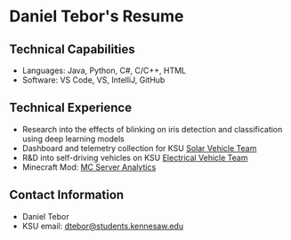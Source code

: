 # Daniel Tebor's Resume
## Technical Capabilities
- Languages: Java, Python, C#, C/C++, HTML
- Software: VS Code, VS, IntelliJ, GitHub
## Technical Experience
- Research into the effects of blinking on iris detection and classification using deep learning models
- Dashboard and telemetry collection for KSU [Solar Vehicle Team](https://github.com/KSUSolar/KSR1)
- R&D into self-driving vehicles on KSU [Electrical Vehicle Team](https://gitlab.com/KSU_EVT/autonomous-software)
- Minecraft Mod: [MC Server Analytics](https://github.com/danieltebor/mc-server-analytics)
## Contact Information
- Daniel Tebor
- KSU email: dtebor@students.kennesaw.edu
